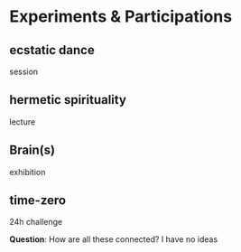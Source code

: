 # Experiments & Participations  

## ecstatic dance  
session   

## hermetic spirituality  
lecture  

## Brain(s)  
exhibition   

## time-zero  
24h challenge  



**Question**: How are all these connected?
I have no ideas  
